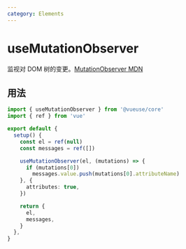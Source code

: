 ```yaml
---
category: Elements
---
```


# useMutationObserver

监视对 DOM 树的变更。[MutationObserver MDN](https://developer.mozilla.org/en-US/docs/Web/API/MutationObserver)

## 用法

```ts
import { useMutationObserver } from '@vueuse/core'
import { ref } from 'vue'

export default {
  setup() {
    const el = ref(null)
    const messages = ref([])

    useMutationObserver(el, (mutations) => {
      if (mutations[0])
        messages.value.push(mutations[0].attributeName)
    }, {
      attributes: true,
    })

    return {
      el,
      messages,
    }
  },
}
```
